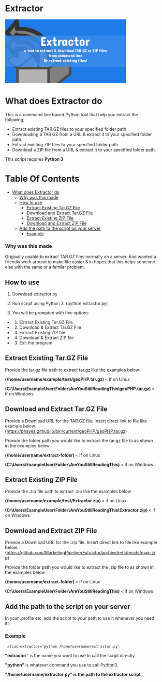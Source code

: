 # Extractor 
![](Extractor_Image.png)

# What does Extractor do
This is a command line based Python tool that help you extract the following;

- Extract existing TAR.GZ files to your specified folder path. 
- Downloading a TAR.GZ from a URL & extract it to your specified folder path.
- Extract existing ZIP files to your specified folder path. 
- Download a ZIP file from a URL & extract it to your specified folder path.

This script requires <b>Python 3</b>

# Table Of Contents 
- [What does Extractor do](#what-does-extractor-do)
    + [Why was this made](#why-was-this-made)
  * [How to use](#how-to-use)
      * [Extract Existing Tar.GZ File](#extract-existing-targz-file)
      * [Download and Extract Tar.GZ File](#download-and-extract-targz-file)
      * [Extract Existing ZIP File](#extract-existing-zip-file)
      * [Download and Extract ZIP File](#download-and-extract-zip-file)
  * [Add the path to the script on your server](#add-the-path-to-the-script-on-your-server)
    + [Example](#example)





### Why was this made
Originally unable to extract TAR.GZ files normally on a server. And wanted a friendly work around to make life easier & in hopes that this helps someone else with the same or a familar problem. 

## How to use

1. Download extractor.py

2. Run script using Python 3. 
(python extractor.py)

3. You will be prompted with five options
 - 1. Extract Existing Tar.GZ File
 - 2. Download & Extract Tar.GZ File
 - 3. Extract Existing ZIP file
 - 4. Download & Extract ZIP file
 - 3. Exit the program


##  Extract Existing Tar.GZ File 

Provide the tar.gz file path to extract tar.gz like the examples below

<b>(/home/username/example/test/geoPHP.tar.gz) </b> < if on Linux

<b>(C:\Users\ExampleUser\Folder\AreYouStillReadingThis\geoPHP.tar.gz) </b> < if on Windows 



##  Download and Extract Tar.GZ File 

Provide a Download URL for the TAR.GZ file. Insert direct link to file like example below. 
(https://phayes.github.io/bin/current/geoPHP/geoPHP.tar.gz)

Provide the folder path you would like to extract  the tar.gz file to as shown in the examples below

<b>(/home/username/extract-folder) </b> < if on Linux

<b>(C:\Users\ExampleUser\Folder\AreYouStillReadingThis) </b> < if on Windows 

## Extract Existing ZIP File 

Provide the .zip file path to extract .zip like the examples below

<b>(/home/username/example/test/Extractor.zip) </b> < if on Linux

<b>(C:\Users\ExampleUser\Folder\AreYouStillReadingThis\Extractor.zip) </b> < if on Windows 




## Download and Extract ZIP File 

Provide a Download URL for the .zip file. Insert direct link to file like example below. 
(https://github.com/MarketingPipeline/Extractor/archive/refs/heads/main.zip)

Provide the folder path you would like to extract  the .zip file to as shown in the examples below

<b>(/home/username/extract-folder) </b> < if on Linux

<b>(C:\Users\ExampleUser\Folder\AreYouStillReadingThis) </b> < if on Windows 





## Add the path to the script on your server

In your .profile etc. add the script to your path to use it whenever you need it!

### Example

     alias extractor='python /home/username/extractor.py'
     
<b> "extractor" </b> is the name you want to use to call the script directly. 

<b> "python" </b> is whatever command you use to call Python3.

<b> "/home/username/extractor.py" is the path to the extractor script
